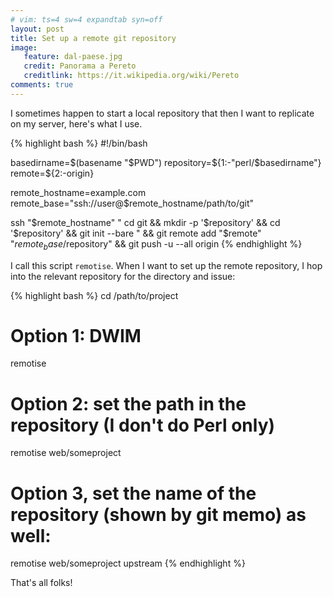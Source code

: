 ```yaml
---
# vim: ts=4 sw=4 expandtab syn=off
layout: post
title: Set up a remote git repository
image:
   feature: dal-paese.jpg
   credit: Panorama a Pereto
   creditlink: https://it.wikipedia.org/wiki/Pereto
comments: true
---
```


I sometimes happen to start a local repository that then I want to
replicate on my server, here's what I use.

{% highlight bash %}
#!/bin/bash

basedirname=$(basename "$PWD")
repository=${1:-"perl/$basedirname"}
remote=${2:-origin}

remote_hostname=example.com
remote_base="ssh://user@$remote_hostname/path/to/git"

ssh "$remote_hostname" "
      cd git &&
      mkdir -p '$repository' &&
      cd '$repository' &&
      git init --bare
   " &&
   git remote add "$remote" "$remote_base/$repository" &&
   git push -u --all origin
{% endhighlight %}

I call this script `remotise`. When I want to set up the remote
repository, I hop into the relevant repository for the directory and issue:

{% highlight bash %}
cd /path/to/project

# Option 1: DWIM
remotise

# Option 2: set the path in the repository (I don't do Perl only)
remotise web/someproject

# Option 3, set the name of the repository (shown by git memo) as well:
remotise web/someproject upstream
{% endhighlight %}

That's all folks!
